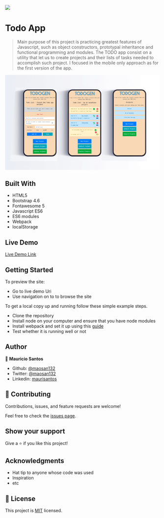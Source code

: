 ![](https://img.shields.io/badge/Microverse-blueviolet)

# Todo App

> Main purpose of this project is practicing greatest features of Javascript, such as object constructors, prototypal inheritance and functional programming and modules. The TODO app consist on a utility that let us to create projects and their lists of tasks needed to accomplish such project. I focused in the mobile only approach as for the first version of the app.

![screenshot](./todo_screenshot.png)

## Built With

- HTML5
- Bootstrap 4.6
- Fontawesome 5
- Javascript ES6
- ES6 modules
- Webpack
- localStorage

## Live Demo

[Live Demo Link](http://mauriciosantos.paternit.com/io/todo-app/)


## Getting Started

To preview the site:

- Go to live demo Uri
- Use navigation on to to browse the site

To get a local copy up and running follow these simple example steps.

- Clone the repository
- Install node on your computer and ensure that you have node modules
- Install webpack and set it up using this [guide](https://webpack.js.org/guides/asset-management/#setup)
- Test whether it is running well or not


## Author

👤 **Mauricio Santos**

- Github: [@maosan132](https://github.com/maosan132)
- Twitter: [@maosan132](https://twitter.com/maosan132)
- Linkedin: [maurisantos](https://www.linkedin.com/in/mauricsantos)


## 🤝 Contributing

Contributions, issues, and feature requests are welcome!

Feel free to check the [issues page](issues/).

## Show your support

Give a ⭐️ if you like this project!

## Acknowledgments

- Hat tip to anyone whose code was used
- Inspiration
- etc

## 📝 License

This project is [MIT](lic.url) licensed.
